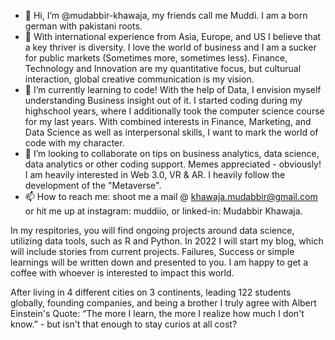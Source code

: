 - 👋 Hi, I’m @mudabbir-khawaja, my friends call me Muddi. I am a born german with pakistani roots. 
- 👀 With international experience from Asia, Europe, and US I believe that a key thriver is diversity. I love the world of business and I am a sucker for public markets (Sometimes more, sometimes less). Finance, Technology and Innovation are my quantitative focus, but culturual interaction, global creative communication is my vision. 
- 🌱 I’m currently learning to code! With the help of Data, I envision myself understanding Business insight out of it. I started coding during my highschool years, where I additionally took the computer science course for my last years. With combined interests in Finance, Marketing, and Data Science as well as interpersonal skills, I want to mark the world of code with my character.
- 💞️ I’m looking to collaborate on tips on business analytics, data science, data analytics or other coding support. Memes appreciated - obviously! I am heavily interested in Web 3.0, VR & AR. I heavily follow the development of the "Metaverse". 
- 📫 How to reach me: shoot me a mail @ khawaja.mudabbir@gmail.com or hit me up at instagram: muddiio, or linked-in: Mudabbir Khawaja.

In my respitories, you will find ongoing projects around data science, utilizing data tools, such as R and Python. In 2022 I will start my blog, which will include stories from current projects. Failures, Success or simple learnings will be written down and presented to you. I am happy to get a coffee with whoever is interested to impact this world. 

After living in 4 different cities on 3 continents, leading 122 students globally, founding companies, and being a brother I truly agree with Albert Einstein's Quote: “The more I learn, the more I realize how much I don't know.” - but isn't that enough to stay curios at all cost?

<!---
mudabbir-khawaja/mudabbir-khawaja is a ✨ special ✨ repository because its `README.md` (this file) appears on your GitHub profile.
You can click the Preview link to take a look at your changes.
--->
